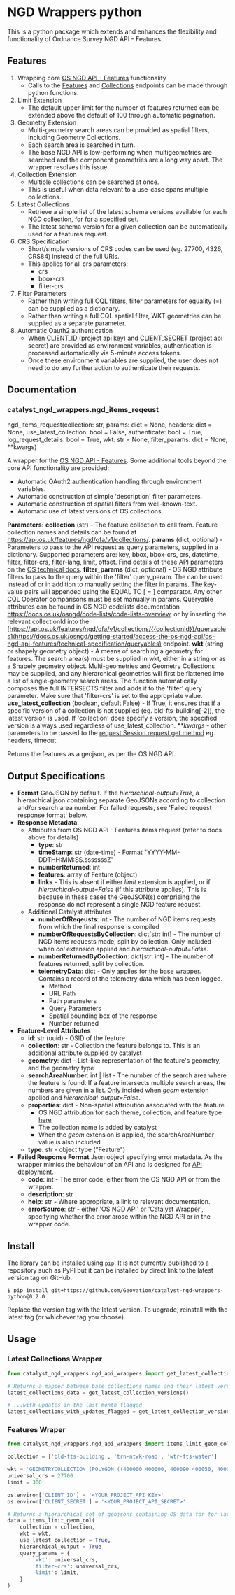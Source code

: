 # NGD Wrappers python 

This is a python package which extends and enhances the flexibility and functionality of Ordnance Survey NGD API - Features.

## Features

1. Wrapping core [OS NGD API - Features](https://docs.os.uk/osngd/getting-started/access-the-os-ngd-api/os-ngd-api-features) functionality
   - Calls to the [Features](https://docs.os.uk/osngd/getting-started/access-the-os-ngd-api/os-ngd-api-features/technical-specification/features) and [Collections](https://docs.os.uk/osngd/getting-started/access-the-os-ngd-api/os-ngd-api-features/technical-specification/collections) endpoints can be made through python functions.
2. Limit Extension
   - The default upper limit for the number of features returned can be extended above the default of 100 through automatic pagination.
3. Geometry Extension
   - Multi-geometry search areas can be provided as spatial filters, including Geometry Collections.
   - Each search area is searched in turn.
   - The base NGD API is low-performing when multigeometries are searched and the component geometries are a long way apart. The wrapper resolves this issue.
4. Collection Extension
   - Multiple collections can be searched at once.
   - This is useful when data relevant to a use-case spans multiple collections.
5. Latest Collections
   - Retrieve a simple list of the latest schema versions available for each NGD collection, for for a specified set.
   - The latest schema version for a given collection can be automatically used for a features request.
6. CRS Specification
   - Short/simple versions of CRS codes can be used (eg. 27700, 4326, CRS84) instead of the full URIs.
   - This applies for all crs parameters:
     - crs
     - bbox-crs
     - filter-crs
7. Filter Parameters
   - Rather than writing full CQL filters, filter parameters for equality (=) can be supplied as a dictionary.
   - Rather than writing a full CQL spatial filter, WKT geometries can be supplied as a separate parameter.
8. Automatic Oauth2 authentication
   - When CLIENT_ID (project api key) and CLIENT_SECRET (project api secret) are provided as environment variables, authentication is processed automatically via 5-minute access tokens.
   - Once these environment variables are supplied, the user does not need to do any further action to authenticate their requests.

## Documentation

### catalyst_ngd_wrappers.ngd_items_reqeust

ngd_items_request(collection: str, params: dict = None, headers: dict = None, use_latest_collection: bool = False, authenticate: bool = True, log_request_details: bool = True, wkt: str = None, filter_params: dict = None, **kwargs)

A wrapper for the [OS NGD API - Features](https://docs.os.uk/osngd/getting-started/access-the-os-ngd-api/os-ngd-api-features). Some additional tools beyond the core API functionality are provided:
- Automatic OAuth2 authentication handling through environment variables. 
- Automatic construction of simple 'description' filter parameters.
- Automatic construction of spatial filters from well-known-text.
- Automatic use of latest versions of OS collections.

**Parameters:**
   **collection** (str) - The feature collection to call from. Feature collection names and details can be found at https://api.os.uk/features/ngd/ofa/v1/collections/.
   **params** (dict, optional) - Parameters to pass to the API request as query parameters, supplied in a dictionary. Supported parameters are: key, bbox, bbox-crs, crs, datetime, filter, filter-crs, filter-lang, limit, offset. Find details of these API parameters on the [OS technical docs](https://docs.os.uk/osngd/getting-started/access-the-os-ngd-api/os-ngd-api-features/technical-specification/features#get-collections-collectionid-items).
   **filter_params** (dict, optional) - OS NGD attribute filters to pass to the query within the 'filter' query_param. The can be used instead of or in addition to manually setting the filter in params.
      The key-value pairs will appended using the EQUAL TO [ = ] comparator. Any other CQL Operator comparisons must be set manually in params. Queryable attributes can be found in OS NGD codelists documentation https://docs.os.uk/osngd/code-lists/code-lists-overview, or by inserting the relevant collectionId into the [https://api.os.uk/features/ngd/ofa/v1/collections/{{collectionId}}/queryables](https://docs.os.uk/osngd/getting-started/access-the-os-ngd-api/os-ngd-api-features/technical-specification/queryables) endpoint.
   **wkt** (string or shapely geometry object) - A means of searching a geometry for features. The search area(s) must be supplied in wkt, either in a string or as a Shapely geometry object.
   Multi-geometries and Geometry Collections may be supplied, and any hierarchical geometries will first be flattened into a list of single-geometry search areas. The function automatically composes the full INTERSECTS filter and adds it to the 'filter' query parameter. Make sure that 'filter-crs' is set to the appropriate value.
   **use_latest_collection** (boolean, default False) - If True, it ensures that if a specific version of a collection is not supplied (eg. bld-fts-building[-2]), the latest version is used. If 'collection' does specify a version, the specified version is always used regardless of use_latest_collection.
   **\**kwargs** - other parameters to be passed to the [request.Session.request get method](https://requests.readthedocs.io/en/latest/api/#requests.Session.request) eg. headers, timeout.

Returns the features as a geojson, as per the OS NGD API.

## Output Specifications
- **Format**
    GeoJSON by default. If the _hierarchical-output=True_, a hierarchical json containing separate GeoJSONs according to collection and/or search area number. For failed requests, see 'Failed request response format' below.
- **Response Metadata**:
    - Attributes from OS NGD API - Features items request (refer to docs above for details)
        - **type**: str
        - **timeStamp**: str (date-time) - Format "YYYY-MM-DDTHH:MM:SS.sssssssZ"
        - **numberReturned**: int
        - **features**: array of Feature (object)
        - **links** - This is absent if either _limit_ extension is applied, or if _hierarchical-output=False_ (if this attribute applies).
        This is because in these cases the GeoJSON(s) comprising the response do not represent a single NGD feature request.
    - Additional Catalyst attributes
        - **numberOfReqeusts**: int - The number of NGD items requests from which the final response is compiled
        - **numberOfRequestsByCollection**: dict[str: int] - The number of NGD items requests made, split by collection. Only included when _col_ extension applied and _hierarchical-output=False_.
        - **numberReturnedByCollection**: dict[str: int] - The number of features returned, split by collection.
        - **telemetryData**: dict - Only applies for the base wrapper. Contains a record of the telemetry data which has been logged.
            - Method
            - URL Path
            - Path parameters
            - Query Parameters
            - Spatial bounding box of the response
            - Number returned
- **Feature-Level Attributes**
    - **id**: str (uuid) - OSID of the feature
    - **collection**: str - Collection the feature belongs to. This is an additional attribute supplied by catalyst
    - **geometry**: dict - List-like representation of the feature's geometry, and the geometry type
    - **searchAreaNumber**: int | list - The number of the search area where the feature is found. If a feature intersects multiple search areas, the numbers are given in a list. Only inclded when _geom_ extension applied and _hierarchical-output=False_. 
    - **properties**: dict - Non-spatial attribution associated with the feature
        - OS NGD attribution for each theme, collection, and feature type [here](https://docs.os.uk/osngd/data-structure)
        - The collection name is added by catalyst
        - When the _geom_ extension is applied, the searchAreaNumber value is also included
    - **type**: str - object type ("Feature")
- **Failed Response Format**
   Json object specifying error metadata.  As the wrapper mimics the behaviour of an API and is designed for [API deployment](https://github.com/Geovation/catalyst-ngd-wrappers-azure).
   - **code**: int - The error code, either from the OS NGD API or from the wrapper.
   - **description**: str
   - **help**: str - Where appropriate, a link to relevant documentation.
   - **errorSource**: str - either 'OS NGD API' or 'Catalyst Wrapper', specifying whether the error arose within the NGD API or in the wrapper code.

## Install

The library can be installed using `pip`. It is not currently published to a repository such as PyPI but it can be installed by direct link to the latest version tag on GitHub.

```console
$ pip install git+https://github.com/Geovation/catalyst-ngd-wrappers-python@0.2.0
```

Replace the version tag with the latest version. To upgrade, reinstall with the latest tag (or whichever tag you choose).

## Usage

### Latest Collections Wrapper
```python
from catalyst_ngd_wrappers.ngd_api_wrappers import get_latest_collection_versions

# Returns a mapper between base collections names and their latest versions
latest_collections_data = get_latest_collection_versions()

# ...with updates in the last month flagged
latest_collections_with_updates_flagged = get_latest_collection_versions(recent_update_days = 31)
```

### Features Wraper
```python
from catalyst_ngd_wrappers.ngd_api_wrappers import items_limit_geom_col

collection = ['bld-fts-building', 'trn-ntwk-road', 'wtr-fts-water']

wkt = 'GEOMETRYCOLLECTION (POLYGON ((400000 400000, 400090 400050, 400050 400000, 400000 40050, 400000 400000)), LINESTRING(399990 399990, 399000 399000))'
universal_crs = 27700
limit = 300

os.environ['CLIENT_ID'] = '<YOUR_PROJECT_API_KEY>'
os.environ['CLIENT_SECRET'] = '<YOUR_PROJECT_API_SECRET>'

# Returns a hierarchical set of geojsons containing OS data for for latest versions of selected collections, for the set of search areas provided'
data = items_limit_geom_col(
    collection = collection,
    wkt = wkt,
    use_latest_collection = True,
    hierarchical_output = True
    query_params = {
        'wkt': universal_crs,
        'filter-crs': universal_crs,
        'limit': limit,
    }
)
```
